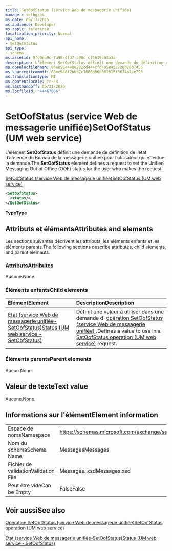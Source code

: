 ```yaml
---
title: SetOofStatus (service Web de messagerie unifiée)
manager: sethgros
ms.date: 09/17/2015
ms.audience: Developer
ms.topic: reference
localization_priority: Normal
api_name:
- SetOofStatus
api_type:
- schema
ms.assetid: 9fc0ea9c-7a98-4fd7-a90c-cf5639c63a3a
description: L’élément SetOofStatus définit une demande de définition de l’état d’absence du Bureau de la messagerie unifiée pour l’utilisateur qui effectue la demande.
ms.openlocfilehash: 86e056a440e282cd444cfd405e452720b26b7456
ms.sourcegitcommit: 88ec988f2bb67c1866d06b361615f3674a24e795
ms.translationtype: MT
ms.contentlocale: fr-FR
ms.lasthandoff: 05/31/2020
ms.locfileid: "44467066"
---
```

# <a name="setoofstatus-um-web-service"></a><span data-ttu-id="9a5c4-103">SetOofStatus (service Web de messagerie unifiée)</span><span class="sxs-lookup"><span data-stu-id="9a5c4-103">SetOofStatus (UM web service)</span></span>

<span data-ttu-id="9a5c4-104">L’élément **SetOofStatus** définit une demande de définition de l’état d’absence du Bureau de la messagerie unifiée pour l’utilisateur qui effectue la demande.</span><span class="sxs-lookup"><span data-stu-id="9a5c4-104">The **SetOofStatus** element defines a request to set the Unified Messaging Out of Office (OOF) status for the user who makes the request.</span></span> 
  
[<span data-ttu-id="9a5c4-105">SetOofStatus (service Web de messagerie unifiée)</span><span class="sxs-lookup"><span data-stu-id="9a5c4-105">SetOofStatus (UM web service)</span></span>](setoofstatus-um-web-service.md)
  
```xml
<SetOofStatus>
  <status/>
</SetOofStatus>
```

 <span data-ttu-id="9a5c4-106">**Type**</span><span class="sxs-lookup"><span data-stu-id="9a5c4-106">**Type**</span></span>
## <a name="attributes-and-elements"></a><span data-ttu-id="9a5c4-107">Attributs et éléments</span><span class="sxs-lookup"><span data-stu-id="9a5c4-107">Attributes and elements</span></span>

<span data-ttu-id="9a5c4-108">Les sections suivantes décrivent les attributs, les éléments enfants et les éléments parents.</span><span class="sxs-lookup"><span data-stu-id="9a5c4-108">The following sections describe attributes, child elements, and parent elements.</span></span>
  
### <a name="attributes"></a><span data-ttu-id="9a5c4-109">Attributs</span><span class="sxs-lookup"><span data-stu-id="9a5c4-109">Attributes</span></span>

<span data-ttu-id="9a5c4-110">Aucune.</span><span class="sxs-lookup"><span data-stu-id="9a5c4-110">None.</span></span>
  
### <a name="child-elements"></a><span data-ttu-id="9a5c4-111">Éléments enfants</span><span class="sxs-lookup"><span data-stu-id="9a5c4-111">Child elements</span></span>

|<span data-ttu-id="9a5c4-112">**Élément**</span><span class="sxs-lookup"><span data-stu-id="9a5c4-112">**Element**</span></span>|<span data-ttu-id="9a5c4-113">**Description**</span><span class="sxs-lookup"><span data-stu-id="9a5c4-113">**Description**</span></span>|
|:-----|:-----|
|[<span data-ttu-id="9a5c4-114">État (service Web de messagerie unifiée-SetOofStatus)</span><span class="sxs-lookup"><span data-stu-id="9a5c4-114">Status (UM web service - SetOofStatus)</span></span>](status-um-web-servicesetoofstatus.md) <br/> |<span data-ttu-id="9a5c4-115">Définit une valeur à utiliser dans une demande d' [opération SetOofStatus (service Web de messagerie unifiée)](setoofstatus-operation-um-web-service.md) .</span><span class="sxs-lookup"><span data-stu-id="9a5c4-115">Defines a value to use in a [SetOofStatus operation (UM web service)](setoofstatus-operation-um-web-service.md) request.</span></span>  <br/> |
   
### <a name="parent-elements"></a><span data-ttu-id="9a5c4-116">Éléments parents</span><span class="sxs-lookup"><span data-stu-id="9a5c4-116">Parent elements</span></span>

<span data-ttu-id="9a5c4-117">Aucun.</span><span class="sxs-lookup"><span data-stu-id="9a5c4-117">None.</span></span>
  
## <a name="text-value"></a><span data-ttu-id="9a5c4-118">Valeur de texte</span><span class="sxs-lookup"><span data-stu-id="9a5c4-118">Text value</span></span>

<span data-ttu-id="9a5c4-119">Aucune.</span><span class="sxs-lookup"><span data-stu-id="9a5c4-119">None.</span></span>
  
## <a name="element-information"></a><span data-ttu-id="9a5c4-120">Informations sur l'élément</span><span class="sxs-lookup"><span data-stu-id="9a5c4-120">Element information</span></span>

|||
|:-----|:-----|
|<span data-ttu-id="9a5c4-121">Espace de noms</span><span class="sxs-lookup"><span data-stu-id="9a5c4-121">Namespace</span></span>  <br/> |https://schemas.microsoft.com/exchange/services/2006/messages  <br/> |
|<span data-ttu-id="9a5c4-122">Nom du schéma</span><span class="sxs-lookup"><span data-stu-id="9a5c4-122">Schema Name</span></span>  <br/> |<span data-ttu-id="9a5c4-123">Messages</span><span class="sxs-lookup"><span data-stu-id="9a5c4-123">Messages</span></span>  <br/> |
|<span data-ttu-id="9a5c4-124">Fichier de validation</span><span class="sxs-lookup"><span data-stu-id="9a5c4-124">Validation File</span></span>  <br/> |<span data-ttu-id="9a5c4-125">Messages. xsd</span><span class="sxs-lookup"><span data-stu-id="9a5c4-125">Messages.xsd</span></span>  <br/> |
|<span data-ttu-id="9a5c4-126">Peut être vide</span><span class="sxs-lookup"><span data-stu-id="9a5c4-126">Can be Empty</span></span>  <br/> |<span data-ttu-id="9a5c4-127">False</span><span class="sxs-lookup"><span data-stu-id="9a5c4-127">False</span></span>  <br/> |
   
## <a name="see-also"></a><span data-ttu-id="9a5c4-128">Voir aussi</span><span class="sxs-lookup"><span data-stu-id="9a5c4-128">See also</span></span>



[<span data-ttu-id="9a5c4-129">Opération SetOofStatus (service Web de messagerie unifiée)</span><span class="sxs-lookup"><span data-stu-id="9a5c4-129">SetOofStatus operation (UM web service)</span></span>](setoofstatus-operation-um-web-service.md)
  
[<span data-ttu-id="9a5c4-130">État (service Web de messagerie unifiée-SetOofStatus)</span><span class="sxs-lookup"><span data-stu-id="9a5c4-130">Status (UM web service - SetOofStatus)</span></span>](status-um-web-servicesetoofstatus.md)

